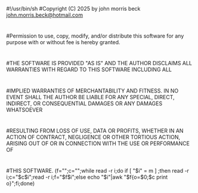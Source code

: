 #!/usr/bin/sh
#Copyright (C) 2025 by john morris beck <john.morris.beck@hotmail.com>
#
#Permission to use, copy, modify, and/or distribute this software for any purpose with or without fee is hereby granted.
#
#THE SOFTWARE IS PROVIDED "AS IS" AND THE AUTHOR DISCLAIMS ALL WARRANTIES WITH REGARD TO THIS SOFTWARE INCLUDING ALL
#
#IMPLIED WARRANTIES OF MERCHANTABILITY AND FITNESS. IN NO EVENT SHALL THE AUTHOR BE LIABLE FOR ANY SPECIAL, DIRECT, INDIRECT, OR CONSEQUENTIAL DAMAGES OR ANY DAMAGES WHATSOEVER
#
#RESULTING FROM LOSS OF USE, DATA OR PROFITS, WHETHER IN AN ACTION OF CONTRACT, NEGLIGENCE OR OTHER TORTIOUS ACTION, ARISING OUT OF OR IN CONNECTION WITH THE USE OR PERFORMANCE OF
#
#THIS SOFTWARE.
(f="";c="";while read -r i;do if [ "$i" = m ] ;then read -r i;c="$c$i";read -r i;f="$f$i";else echo "$i"|awk "$f{o=\$0;$c print o}";fi;done)
